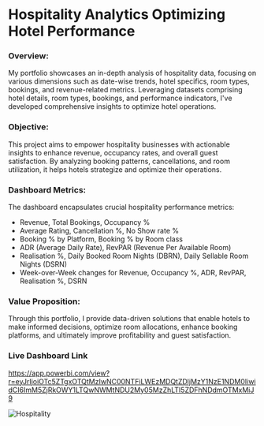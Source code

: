 # Hospitality Analytics Optimizing Hotel Performance

### Overview:

My portfolio showcases an in-depth analysis of hospitality data, focusing on various dimensions such as date-wise trends, hotel specifics, room types, bookings, and revenue-related metrics. Leveraging datasets comprising hotel details, room types, bookings, and performance indicators, I've developed comprehensive insights to optimize hotel operations.

### Objective:

This project aims to empower hospitality businesses with actionable insights to enhance revenue, occupancy rates, and overall guest satisfaction. By analyzing booking patterns, cancellations, and room utilization, it helps hotels strategize and optimize their operations.

### Dashboard Metrics:

The dashboard encapsulates crucial hospitality performance metrics:

- Revenue, Total Bookings, Occupancy %
- Average Rating, Cancellation %, No Show rate %
- Booking % by Platform, Booking % by Room class
- ADR (Average Daily Rate), RevPAR (Revenue Per Available Room)
- Realisation %, Daily Booked Room Nights (DBRN), Daily Sellable Room Nights (DSRN)
- Week-over-Week changes for Revenue, Occupancy %, ADR, RevPAR, Realisation %, DSRN


### Value Proposition:

Through this portfolio, I provide data-driven solutions that enable hotels to make informed decisions, optimize room allocations, enhance booking platforms, and ultimately improve profitability and guest satisfaction.

### Live Dashboard Link
https://app.powerbi.com/view?r=eyJrIjoiOTc5ZTgxOTQtMzIwNC00NTFiLWEzMDQtZDljMzY1NzE1NDM0IiwidCI6ImM5ZjRkOWY1LTQwNWMtNDU2My05MzZhLTI5ZDFhNDdmOTMxMiJ9

![Hospitality](https://github.com/AhmedRabie01/Title-Hospitality-Analytics-Optimizing-Hotel-Performance/blob/main/photo/2023-11-26%20(4).png)

